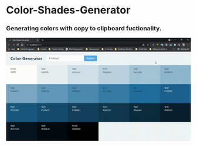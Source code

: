 # Color-Shades-Generator


### Generating colors with copy to clipboard fuctionality.


![alt project-preview](./public/project-preview.gif)

